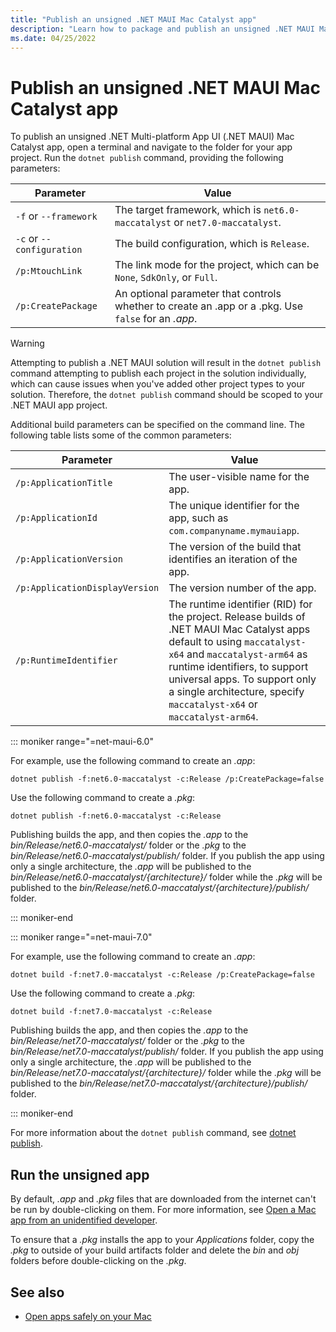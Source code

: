 ```yaml
---
title: "Publish an unsigned .NET MAUI Mac Catalyst app"
description: "Learn how to package and publish an unsigned .NET MAUI Mac Catalyst app."
ms.date: 04/25/2022
---
```


# Publish an unsigned .NET MAUI Mac Catalyst app

To publish an unsigned .NET Multi-platform App UI (.NET MAUI) Mac Catalyst app, open a terminal and navigate to the folder for your app project. Run the `dotnet publish` command, providing the following parameters:

| Parameter                    | Value                                                                                               |
|------------------------------|-----------------------------------------------------------------------------------------------------|
| `-f` or `--framework`        | The target framework, which is `net6.0-maccatalyst` or `net7.0-maccatalyst`.                        |
| `-c` or `--configuration`    | The build configuration, which is `Release`.                                                        |
| `/p:MtouchLink`              | The link mode for the project, which can be `None`, `SdkOnly`, or `Full`.                           |
| `/p:CreatePackage`           | An optional parameter that controls whether to create an .app or a .pkg. Use `false` for an *.app*. |

> [!WARNING]
> Attempting to publish a .NET MAUI solution will result in the `dotnet publish` command attempting to publish each project in the solution individually, which can cause issues when you've added other project types to your solution. Therefore, the `dotnet publish` command should be scoped to your .NET MAUI app project.

Additional build parameters can be specified on the command line. The following table lists some of the common parameters:

| Parameter                    | Value                                                                                           |
|------------------------------|-------------------------------------------------------------------------------------------------|
| `/p:ApplicationTitle` | The user-visible name for the app. |
| `/p:ApplicationId` | The unique identifier for the app, such as `com.companyname.mymauiapp`. |
| `/p:ApplicationVersion` | The version of the build that identifies an iteration of the app. |
| `/p:ApplicationDisplayVersion` | The version number of the app. |
| `/p:RuntimeIdentifier` | The runtime identifier (RID) for the project. Release builds of .NET MAUI Mac Catalyst apps default to using `maccatalyst-x64` and `maccatalyst-arm64` as runtime identifiers, to support universal apps. To support only a single architecture, specify `maccatalyst-x64` or `maccatalyst-arm64`. |

::: moniker range="=net-maui-6.0"

For example, use the following command to create an *.app*:

```dotnetcli
dotnet publish -f:net6.0-maccatalyst -c:Release /p:CreatePackage=false
```

Use the following command to create a *.pkg*:

```dotnetcli
dotnet publish -f:net6.0-maccatalyst -c:Release
```

Publishing builds the app, and then copies the *.app* to the *bin/Release/net6.0-maccatalyst/* folder or the *.pkg* to the *bin/Release/net6.0-maccatalyst/publish/* folder. If you publish the app using only a single architecture, the *.app* will be published to the *bin/Release/net6.0-maccatalyst/{architecture}/* folder while the *.pkg* will be published to the *bin/Release/net6.0-maccatalyst/{architecture}/publish/* folder.

::: moniker-end

::: moniker range="=net-maui-7.0"

For example, use the following command to create an *.app*:

```dotnetcli
dotnet build -f:net7.0-maccatalyst -c:Release /p:CreatePackage=false
```

Use the following command to create a *.pkg*:

```dotnetcli
dotnet build -f:net7.0-maccatalyst -c:Release
```

Publishing builds the app, and then copies the *.app* to the *bin/Release/net7.0-maccatalyst/* folder or the *.pkg* to the *bin/Release/net7.0-maccatalyst/publish/* folder. If you publish the app using only a single architecture, the *.app* will be published to the *bin/Release/net7.0-maccatalyst/{architecture}/* folder while the *.pkg* will be published to the *bin/Release/net7.0-maccatalyst/{architecture}/publish/* folder.

::: moniker-end

For more information about the `dotnet publish` command, see [dotnet publish](/dotnet/core/tools/dotnet-publish).

## Run the unsigned app

By default, *.app* and *.pkg* files that are downloaded from the internet can't be run by double-clicking on them. For more information, see [Open a Mac app from an unidentified developer](https://support.apple.com/en-gb/guide/mac-help/mh40616/mac).

To ensure that a *.pkg* installs the app to your *Applications* folder, copy the *.pkg* to outside of your build artifacts folder and delete the *bin* and *obj* folders before double-clicking on the *.pkg*.

## See also

- [Open apps safely on your Mac](https://support.apple.com/en-gb/HT202491)
